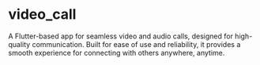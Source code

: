# video_call
A Flutter-based app for seamless video and audio calls, designed for high-quality communication. Built for ease of use and reliability, it provides a smooth experience for connecting with others anywhere, anytime.
